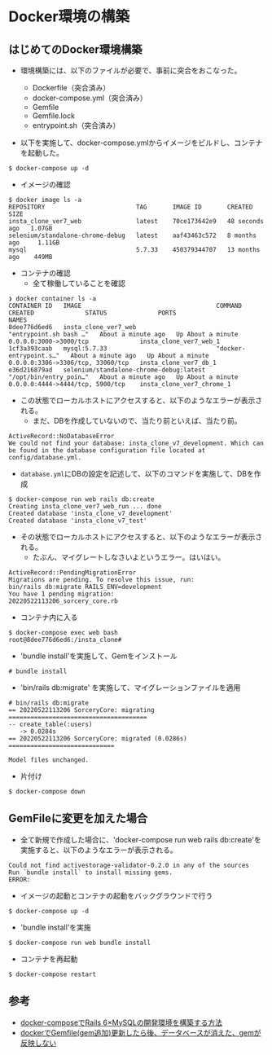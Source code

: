 # Docker環境の構築

## はじめてのDocker環境構築

- 環境構築には、以下のファイルが必要で、事前に突合をおこなった。
  - Dockerfile（突合済み）
  - docker-compose.yml（突合済み）
  - Gemfile
  - Gemfile.lock
  - entrypoint.sh（突合済み）

- 以下を実施して、docker-compose.ymlからイメージをビルドし、コンテナを起動した。
```
$ docker-compose up -d
```

- イメージの確認
```
$ docker image ls -a
REPOSITORY                         TAG       IMAGE ID       CREATED          SIZE
insta_clone_ver7_web               latest    70ce173642e9   48 seconds ago   1.07GB
selenium/standalone-chrome-debug   latest    aaf43463c572   8 months ago     1.11GB
mysql                              5.7.33    450379344707   13 months ago    449MB
```

- コンテナの確認
  - 全て稼働していることを確認
```
❯ docker container ls -a
CONTAINER ID   IMAGE                                     COMMAND                  CREATED              STATUS              PORTS                               NAMES
8dee776d6ed6   insta_clone_ver7_web                      "entrypoint.sh bash …"   About a minute ago   Up About a minute   0.0.0.0:3000->3000/tcp              insta_clone_ver7_web_1
1cf3a393caab   mysql:5.7.33                              "docker-entrypoint.s…"   About a minute ago   Up About a minute   0.0.0.0:3306->3306/tcp, 33060/tcp   insta_clone_ver7_db_1
e36d216879ad   selenium/standalone-chrome-debug:latest   "/opt/bin/entry_poin…"   About a minute ago   Up About a minute   0.0.0.0:4444->4444/tcp, 5900/tcp    insta_clone_ver7_chrome_1
```

- この状態でローカルホストにアクセスすると、以下のようなエラーが表示される。
  - まだ、DBを作成していないので、当たり前といえば、当たり前。
```
ActiveRecord::NoDatabaseError
We could not find your database: insta_clone_v7_development. Which can be found in the database configuration file located at config/database.yml.
```

- `database.yml`にDBの設定を記述して、以下のコマンドを実施して、DBを作成
```
$ docker-compose run web rails db:create
Creating insta_clone_ver7_web_run ... done
Created database 'insta_clone_v7_development'
Created database 'insta_clone_v7_test'
```

- その状態でローカルホストにアクセスすると、以下のようなエラーが表示される。
   - たぶん、マイグレートしなさいよというエラー。はいはい。
```
ActiveRecord::PendingMigrationError
Migrations are pending. To resolve this issue, run:
bin/rails db:migrate RAILS_ENV=development
You have 1 pending migration:
20220522113206_sorcery_core.rb
```

- コンテナ内に入る
```
$ docker-compose exec web bash
root@8dee776d6ed6:/insta_clone#
```

- 'bundle install'を実施して、Gemをインストール
```
# bundle install
```
- 'bin/rails db:migrate' を実施して、マイグレーションファイルを適用
```
# bin/rails db:migrate
== 20220522113206 SorceryCore: migrating ======================================
-- create_table(:users)
   -> 0.0284s
== 20220522113206 SorceryCore: migrated (0.0286s) =============================

Model files unchanged.
```

- 片付け
```
$ docker-compose down
```

## GemFileに変更を加えた場合

- 全て新規で作成した場合に、'docker-compose run web rails db:create'を実施すると、以下のようなエラーが表示される。
```
Could not find activestorage-validator-0.2.0 in any of the sources
Run `bundle install` to install missing gems.
ERROR:
```

- イメージの起動とコンテナの起動をバックグラウンドで行う

```
$ docker-compose up -d
```

- 'bundle install'を実施

```
$ docker-compose run web bundle install
```

- コンテナを再起動

```
$ docker-compose restart
```


## 参考
- [docker-composeでRails 6×MySQLの開発環境を構築する方法](https://tmasuyama1114.com/docker-compose-rails6-mysql-development/)
- [dockerでGemfile(gem追加)更新したら後、データベースが消えた、gemが反映しない](https://qiita.com/gyu_outputs/items/1cc1903db802daf0fdbc)
